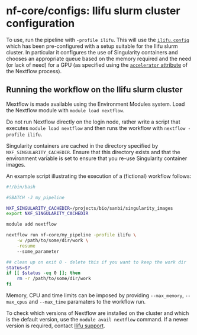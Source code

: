 # nf-core/configs: Ilifu slurm cluster configuration

To use, run the pipeline with `-profile ilifu`. This will use the [`ilifu.config`](../conf/ilifu.config) which has been pre-configured
with a setup suitable for the Ilifu slurm cluster. In particular it configures the use of Singularity containers and chooses an
appropriate queue based on the memory required and the need (or lack of need) for a GPU (as specified using the 
[`accelerator` attribute](https://www.nextflow.io/docs/latest/process.html#accelerator) of the Nextflow process).

## Running the workflow on the Ilifu slurm cluster

Mextflow is made available using the Environment Modules system. Load the Nextflow module with `module load nextflow`. 

Do not run Nextflow directly on the login node, rather write a script that executes `module load nextflow` and then
runs the workflow with `nextflow -profile ilifu`.

Singularity containers are cached in the directory specified by `NXF_SINGULARITY_CACHEDIR`. Ensure that this directory exists and
that the environment variable is set to ensure that you re-use Singularity container images.

An example script illustrating the execution of a (fictional) workflow follows:

```bash
#!/bin/bash

#SBATCH -J my_pipeline

NXF_SINGULARITY_CACHEDIR=/projects/bio/sanbi/singularity_images
export NXF_SINGULARITY_CACHEDIR

module add nextflow

nextflow run nf-core/my_pipeline -profile ilifu \
    -w /path/to/some/dir/work \
    -resume 
    --some_parameter

## clean up on exit 0 - delete this if you want to keep the work dir
status=$?
if [[ $status -eq 0 ]]; then
    rm -r /path/to/some/dir/work
fi

```

Memory, CPU and time limits can be imposed by providing `--max_memory`, `--max_cpus` and `--max_time` paramaters to the workflow run.

To check which versions of Nextflow are installed on the cluster and which is the default version, use the `module avail nextflow` command. If a
newer version is required, contact [Ilifu support](mailto:support@ilifu.ac.za).
